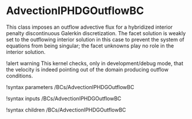 # AdvectionIPHDGOutflowBC

This class imposes an outflow advective flux for a hybridized interior penalty discontinuous Galerkin discretization. The facet solution is weakly set to the outflowing interior solution in this case to prevent the system of equations from being singular; the facet unknowns play no role in the interior solution.

!alert warning
This kernel checks, only in development/debug mode, that the velocity is indeed pointing out of the domain producing outflow conditions.

!syntax parameters /BCs/AdvectionIPHDGOutflowBC

!syntax inputs /BCs/AdvectionIPHDGOutflowBC

!syntax children /BCs/AdvectionIPHDGOutflowBC
